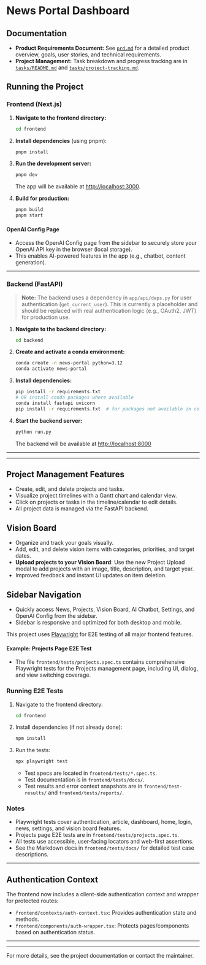 


# News Portal Dashboard


## Documentation

- **Product Requirements Document:** See [`prd.md`](./prd.md) for a detailed product overview, goals, user stories, and technical requirements.
- **Project Management:** Task breakdown and progress tracking are in [`tasks/README.md`](./tasks/README.md) and [`tasks/project-tracking.md`](./tasks/project-tracking.md).




## Running the Project

### Frontend (Next.js)

1. **Navigate to the frontend directory:**
   ```sh
   cd frontend
   ```

2. **Install dependencies** (using pnpm):
   ```sh
   pnpm install
   ```

3. **Run the development server:**
   ```sh
   pnpm dev
   ```
   The app will be available at [http://localhost:3000](http://localhost:3000).

4. **Build for production:**
   ```sh
   pnpm build
   pnpm start
   ```

#### OpenAI Config Page

- Access the OpenAI Config page from the sidebar to securely store your OpenAI API key in the browser (local storage).
- This enables AI-powered features in the app (e.g., chatbot, content generation).

---




### Backend (FastAPI)

> **Note:**
> The backend uses a dependency in `app/api/deps.py` for user authentication (`get_current_user`). This is currently a placeholder and should be replaced with real authentication logic (e.g., OAuth2, JWT) for production use.

1. **Navigate to the backend directory:**
   ```sh
   cd backend
   ```

2. **Create and activate a conda environment:**
   ```sh
   conda create -n news-portal python=3.12
   conda activate news-portal
   ```

3. **Install dependencies:**
   ```sh
   pip install -r requirements.txt
   # OR install conda packages where available
   conda install fastapi uvicorn
   pip install -r requirements.txt  # for packages not available in conda
   ```

4. **Start the backend server:**
   ```sh
   python run.py
   ```
   The backend will be available at [http://localhost:8000](http://localhost:8000)

---


---


## Project Management Features

- Create, edit, and delete projects and tasks.
- Visualize project timelines with a Gantt chart and calendar view.
- Click on projects or tasks in the timeline/calendar to edit details.
- All project data is managed via the FastAPI backend.

## Vision Board

- Organize and track your goals visually.
- Add, edit, and delete vision items with categories, priorities, and target dates.
- **Upload projects to your Vision Board**: Use the new Project Upload modal to add projects with an image, title, description, and target year.
- Improved feedback and instant UI updates on item deletion.

## Sidebar Navigation

- Quickly access News, Projects, Vision Board, AI Chatbot, Settings, and OpenAI Config from the sidebar.
- Sidebar is responsive and optimized for both desktop and mobile.

This project uses [Playwright](https://playwright.dev/) for E2E testing of all major frontend features.

#### Example: Projects Page E2E Test
- The file `frontend/tests/projects.spec.ts` contains comprehensive Playwright tests for the Projects management page, including UI, dialog, and view switching coverage.


### Running E2E Tests

1. Navigate to the frontend directory:
   ```sh
   cd frontend
   ```
2. Install dependencies (if not already done):
   ```sh
   npm install
   ```
3. Run the tests:
   ```sh
   npx playwright test
   ```
   - Test specs are located in `frontend/tests/*.spec.ts`.
   - Test documentation is in `frontend/tests/docs/`.
   - Test results and error context snapshots are in `frontend/test-results/` and `frontend/tests/reports/`.

### Notes
- Playwright tests cover authentication, article, dashboard, home, login, news, settings, and vision board features.
- Projects page E2E tests are in `frontend/tests/projects.spec.ts`.
- All tests use accessible, user-facing locators and web-first assertions.
- See the Markdown docs in `frontend/tests/docs/` for detailed test case descriptions.

---


## Authentication Context

The frontend now includes a client-side authentication context and wrapper for protected routes:
- `frontend/contexts/auth-context.tsx`: Provides authentication state and methods.
- `frontend/components/auth-wrapper.tsx`: Protects pages/components based on authentication status.

---


---

For more details, see the project documentation or contact the maintainer.
